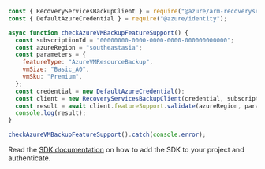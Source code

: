 ```javascript
const { RecoveryServicesBackupClient } = require("@azure/arm-recoveryservicesbackup");
const { DefaultAzureCredential } = require("@azure/identity");

async function checkAzureVMBackupFeatureSupport() {
  const subscriptionId = "00000000-0000-0000-0000-000000000000";
  const azureRegion = "southeastasia";
  const parameters = {
    featureType: "AzureVMResourceBackup",
    vmSize: "Basic_A0",
    vmSku: "Premium",
  };
  const credential = new DefaultAzureCredential();
  const client = new RecoveryServicesBackupClient(credential, subscriptionId);
  const result = await client.featureSupport.validate(azureRegion, parameters);
  console.log(result);
}

checkAzureVMBackupFeatureSupport().catch(console.error);
```

Read the [SDK documentation](https://github.com/Azure/azure-sdk-for-js/blob/%40azure%2Farm-recoveryservicesbackup_9.0.0/sdk/recoveryservicesbackup/arm-recoveryservicesbackup/README.md) on how to add the SDK to your project and authenticate.
